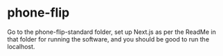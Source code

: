 # phone-flip
Go to the phone-flip-standard folder, set up Next.js as per the ReadMe in that folder for running the software, and you should be good to run the localhost.
